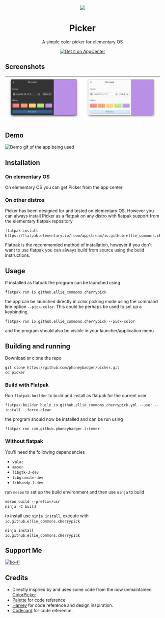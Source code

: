 <div align="center">
  <div align="center">
    <img src="data/icons/png/64.png" width="64">
  </div>
  <h1 align="center">Picker</h1>
  <p align="center">
    A simple color picker for elementary OS
  </p>
  <a href="https://appcenter.elementary.io/io.github.ellie_commons.cherrypick">
    <img src="https://appcenter.elementary.io/badge.svg" alt="Get it on AppCenter"/>
  </a>
</div>

## Screenshots
| ![Screenshot of app window in dark mode](data/screenshots/window-dark.png) | ![Screenshot of app window in light mode](data/screenshots/window-light.png) |
|----------------------------------------------------------------------------|------------------------------------------------------------------------------|

## Demo
![Demo gif of the app being used](data/demo/demo.gif)

## Installation

### On elementary OS
On elementary OS you can get Picker from the app center.

### On other distros
Picker has been designed for and tested on elementary OS. However you can always
install Picker as a flatpak on any distro with flatpak support from the elementary flatpak repository
```
flatpak install https://flatpak.elementary.io/repo/appstream/io.github.ellie_commons.cherrypick.flatpakref
```
Flatpak is the recommended method of installation, however if you don't want
to use flatpak you can always build from source using the build instructions.

## Usage
If installed as flatpak the program can be launched using
```
flatpak run io.github.ellie_commons.cherrypick
```
the app can be launched directly in color picking mode using the command line
option `--pick-color`. This could be perhaps be used to set up a keybinding.
```
flatpak run io.github.ellie_commons.cherrypick --pick-color
```
and the program should also be visible in your launcher/application menu

## Building and running
Download or clone the repo
```
git clone https://github.com/phoneybadger/picker.git
cd picker
```
### Build with Flatpak

Run `flatpak-builder` to build and install as flatpak for the current user
```
flatpak-builder build io.github.ellie_commons.cherrypick.yml --user --install --force-clean
```
the program should now be installed and can be run using
```
flatpak run com.github.phoneybadger.trimmer
```

### Without flatpak

You'll need the following dependencies
- `valac`
- `meson`
- `libgtk-3-dev`
- `libgranite-dev`
- `libhandy-1-dev`

run `meson` to set up the build environment and then use `ninja` to build
```
meson build --prefix=/usr
ninja -C build
```
to install use `ninja install`, execute with `io.github.ellie_commons.cherrypick`
```
ninja install
io.github.ellie_commons.cherrypick
```

## Support Me
[![ko-fi](https://ko-fi.com/img/githubbutton_sm.svg)](https://ko-fi.com/X8X7D99T6)

## Credits
- Directly inspired by and uses some code from the now unmaintained [ColorPicker](https://github.com/RonnyDo/ColorPicker)
- [Palette](https://github.com/cassidyjames/palette) for code reference
- [Harvey](https://github.com/danrabbit/harvey) for code reference and design inspiration.
- [Codecard](https://github.com/manexim/codecard) for code reference.

